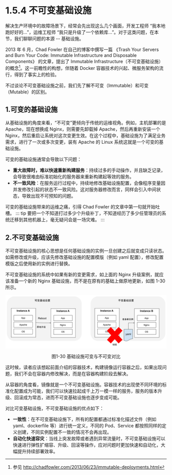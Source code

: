 # 1.5.4 不可变基础设施

解决生产环境中的故障场景下，经常会先出现这么几个画面，开发工程师 “我本地跑好好的...”，运维工程师 “我只是升级了一个依赖库...”。对于这类问题，在本节，我们聊聊问题的本源 -- 基础设施。

2013 年 6 月，Chad Fowler 在自己的博客中撰写一篇 《Trash Your Servers and Burn Your Code: Immutable Infrastructure and Disposable Components》 的文章，提出了 Immutable Infrastructure（不可变基础设施） 的概念[^1]。这一前瞻性的构想，伴随着 Docker 容器技术的兴起、微服务架构的流行，得到了事实上的检验。

不过谈论不可变基础设施之前，我们先了解不可变（Immutable）和可变（Mutable）的区别。

## 1.可变的基础设施

从基础设施的角度来看，“不可变”更倾向于传统的运维视角。例如，主机部署的是 Apache，现在想换成 Nginx，则需要先卸载掉 Apache，然后再重新安装一个 Nginx，然后重启让系统对这次变更生效。在这个过程中，基础设施为了满足业务需求，进行了一次或多次变更，装有 Apache 的 Linux 系统这就是一个可变的基础设施。

可变的基础设施通常会导致以下问题：

- **重大故障时，难以快速重新构建服务**：持续过多的手动操作，并且缺乏记录，会导致很难由标准初始化的服务器来重新构建起等效的服务。
- **不一致风险**：在服务运行过程中，持续地修改基础设施配置，会像程序变量因并发修改引起的状态不一致风险。这对服务器修改而言，同样会引入中间状态，导致出现不可预知的问题。

可变的基础设施带来的运维之痛，引得 Chad Fowler 的文章中第一句就开始吐槽。
::: tip <i></i>
要把一个不知道打过多少个升级补丁，不知道经历了多少任管理员的系统迁移到其他机器上，毫无疑问会是一场灾难。
:::

## 2.不可变基础设施

不可变基础设施的核心思想是任何基础设施的实例一旦创建之后就变成只读状态。如需修改或升级，应该先修改基础设施的配置模版（例如 yaml 配置），修改配置模版之后使用新的实例进行替换。

不可变基础设施的系统中如果有新的变更需求，如上面的 Nginx 升级案例，就应该准备一个新的 Nginx 基础设施，而不是在原有的基础上做原地更新，如图 1-30 所示。

<div  align="center">
	<img src="../assets/Immutable.png" width = "580"  align=center />
	<p>图1-30 基础设施可变与不可变对比</p>
</div>

这时候，读者应该想起前面介绍的容器技术，构建镜像运行容器之后，如果出现问题，我们不会在容器内修改解决，而是在容器构建阶段去解决。

从容器的角度看，镜像就是一个不可变基础设施。容器技术的出现使不同环境的标准化配置成为可能，我们可以快速拉起成千上万一模一样的服务，服务的版本升级、回滚成为常态，进而不可变基础设施也逐步变成可能。

对比可变基础设施，不可变基础设施的优点如下：

- **一致性**：在不可变基础设施下，所有的配置都通过标准化描述文件（例如 yaml、dockerfile 等）进行统一定义，不同的 Pod、Service 都按照同样的定义创建，不同实例配置不一致的情况不会再出现。
- **自动化快速容灾**：当线上突发故障或者遇到异常流量时，不可变基础设施可以快速进行弹性扩缩容、升级、回滚等操作，应对问题时更加快速和自动化，大幅提升持续部署效率。


[^1]: 参见 http://chadfowler.com/2013/06/23/immutable-deployments.html